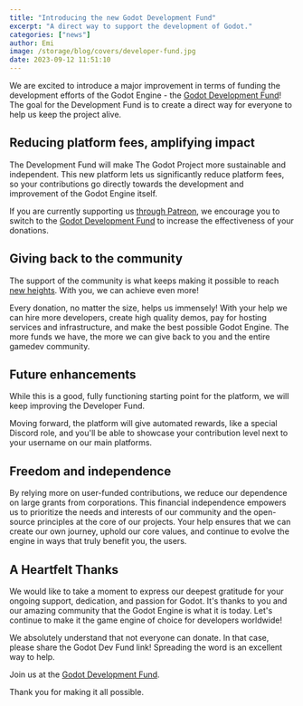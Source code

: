 ```yaml
---
title: "Introducing the new Godot Development Fund"
excerpt: "A direct way to support the development of Godot."
categories: ["news"]
author: Emi
image: /storage/blog/covers/developer-fund.jpg
date: 2023-09-12 11:51:10
---
```


We are excited to introduce a major improvement in terms of funding the development efforts of the Godot Engine - the [Godot Development Fund](https://fund.godotengine.org)! The goal for the Development Fund is to create a direct way for everyone to help us keep the project alive.
 

## Reducing platform fees, amplifying impact

The Development Fund will make The Godot Project more sustainable and independent. This new platform lets us significantly reduce platform fees, so your contributions go directly towards the development and improvement of the Godot Engine itself.

If you are currently supporting us [through Patreon](https://www.patreon.com/godotengine), we encourage you to switch to the [Godot Development Fund](https://fund.godotengine.org) to increase the effectiveness of your donations.

## Giving back to the community

The support of the community is what keeps making it possible to reach [new heights](https://godotengine.org/article/godot-4-0-sets-sail/). With you, we can achieve even more!

Every donation, no matter the size, helps us immensely! With your help we can hire more developers, create high quality demos, pay for hosting services and infrastructure, and make the best possible Godot Engine. The more funds we have, the more we can give back to you and the entire gamedev community.

## Future enhancements

While this is a good, fully functioning starting point for the platform, we will keep improving the Developer Fund.

Moving forward, the platform will give automated rewards, like a special Discord role, and you'll be able to showcase your contribution level next to your username on our main platforms. 

## Freedom and independence

By relying more on user-funded contributions, we reduce our dependence on large grants from corporations. This financial independence empowers us to prioritize the needs and interests of our community and the open-source principles at the core of our projects. Your help ensures that we can create our own journey, uphold our core values, and continue to evolve the engine in ways that truly benefit you, the users.


## A Heartfelt Thanks

We would like to take a moment to express our deepest gratitude for your ongoing support, dedication, and passion for Godot. It's thanks to you and our amazing community that the Godot Engine is what it is today. Let's continue to make it the game engine of choice for developers worldwide!

We absolutely understand that not everyone can donate. In that case, please share the Godot Dev Fund link! Spreading the word is an excellent way to help.

Join us at the [Godot Development Fund](https://fund.godotengine.org).

Thank you for making it all possible.
